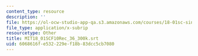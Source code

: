 ```yaml
---
content_type: resource
description: ''
file: https://ol-ocw-studio-app-qa.s3.amazonaws.com/courses/18-01sc-single-variable-calculus-fall-2010/6068616fe532229ef18b83dcc5cb7080_MIT18_01SCF10Rec_36_300k.srt
file_type: application/x-subrip
resourcetype: Other
title: MIT18_01SCF10Rec_36_300k.srt
uid: 6068616f-e532-229e-f18b-83dcc5cb7080
---
```

